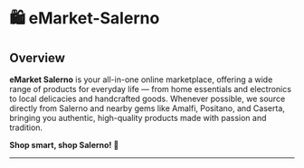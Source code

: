 # 🛍️ eMarket-Salerno
## Overview

**eMarket Salerno** is your all-in-one online marketplace, offering a wide range of products for everyday life — from home essentials and electronics to local delicacies and handcrafted goods. Whenever possible, we source directly from Salerno and nearby gems like Amalfi, Positano, and Caserta, bringing you authentic, high-quality products made with passion and tradition.


**Shop smart, shop Salerno! 🛒** 

----
